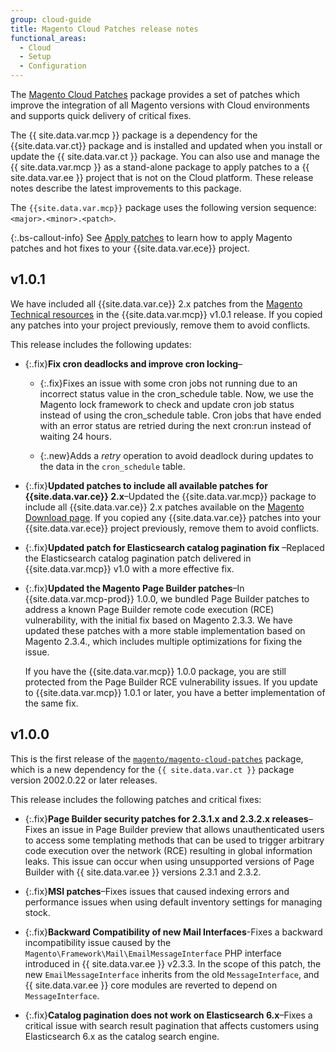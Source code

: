 ```yaml
---
group: cloud-guide
title: Magento Cloud Patches release notes
functional_areas:
  - Cloud
  - Setup
  - Configuration
---
```


The [Magento Cloud Patches](https://github.com/magento/magento-cloud-patches) package provides a set of patches which improve the integration of all Magento versions with Cloud environments and supports quick delivery of critical fixes.

The {{ site.data.var.mcp }} package is a dependency for the {{site.data.var.ct}} package and is installed and updated when you install or update the {{ site.data.var.ct }} package. You can also use and manage the {{ site.data.var.mcp }} as a stand-alone package to apply patches to a {{ site.data.var.ee }} project that is not on the Cloud platform. These release notes describe the latest improvements to this package.

The `{{site.data.var.mcp}}` package uses the following version sequence: `<major>.<minor>.<patch>`.

{:.bs-callout-info}
See [Apply patches]({{site.baseurl}}/cloud/project/project-patch.html) to learn how to apply Magento patches and hot fixes to your {{site.data.var.ece}} project.

## v1.0.1

We have included all {{site.data.var.ce}} 2.x patches from the [Magento Technical resources](https://magento.com/tech-resources/download) in the {{site.data.var.mcp}} v1.0.1 release. If you copied any patches into your project previously, remove them to avoid conflicts.

This release includes the following updates:

-  {:.fix}**Fix cron deadlocks and improve cron locking**–

   -  {:.fix}Fixes an issue with some cron jobs not running due to an incorrect status value in the cron_schedule table. Now, we use the Magento lock framework to check and update cron job status instead of using the cron_schedule table. Cron jobs that have ended with an error status are retried during the next cron:run instead of waiting 24 hours.

   -  {:.new}Adds a _retry_ operation to avoid deadlock during updates to the data in the `cron_schedule` table.

-  {:.fix}**Updated patches to include all available patches for {{site.data.var.ce}} 2.x**–Updated the {{site.data.var.mcp}} package to include all {{site.data.var.ce}} 2.x patches available on the [Magento Download page](https://magento.com/tech-resources/download). If you copied any {{site.data.var.ce}} patches into your {{site.data.var.ece}} project previously, remove them to avoid conflicts.<!--MAGECLOUD-4606-->

-  {:.fix}**Updated patch for Elasticsearch catalog pagination fix** –Replaced the Elasticsearch catalog pagination patch delivered in {{site.data.var.mcp}} v1.0 with a more effective fix.<!--MAGECLOUD-4847-->

-  {:.fix}**Updated the Magento Page Builder patches**–In {{site.data.var.mcp-prod}} 1.0.0, we bundled Page Builder patches to address a known Page Builder remote code execution (RCE) vulnerability, with the initial fix based on Magento 2.3.3. We have updated these patches with a more stable implementation based on Magento 2.3.4., which includes multiple optimizations for fixing the issue.<!--MAGECLOUD-4884-->

   If you have the {{site.data.var.mcp}} 1.0.0 package, you are still protected from the Page Builder RCE vulnerability issues. If you update to {{site.data.var.mcp}} 1.0.1 or later, you have a better implementation of the same fix.

## v1.0.0

This is the first release of the [`magento/magento-cloud-patches`](https://github.com/magento/magento-cloud-patches) package, which is a new dependency for the `{{ site.data.var.ct }}` package version 2002.0.22 or later releases.

<!--To do: Add a release note about changes to the patching process, and link from these release notes-->

This release includes the following patches and critical fixes:

-  {:.fix}**Page Builder security patches for 2.3.1.x and 2.3.2.x releases**–Fixes an issue in Page Builder preview that allows unauthenticated users to access some templating methods that can be used to trigger arbitrary code execution over the network (RCE) resulting in global information leaks. This issue can occur when using unsupported versions of Page Builder with {{ site.data.var.ee }} versions 2.3.1 and 2.3.2.<!--MAGECLOUD-4649-->

-  {:.fix}**MSI patches**–Fixes issues that caused indexing errors and performance issues when using default inventory settings for managing stock.<!--MAGECLOUD-4428-->

-  {:.fix}**Backward Compatibility of new Mail Interfaces**-Fixes a backward incompatibility issue caused by the `Magento\Framework\Mail\EmailMessageInterface` PHP interface introduced in {{ site.data.var.ee }} v2.3.3. In the scope of this patch, the new `EmailMessageInterface` inherits from the old `MessageInterface`, and {{ site.data.var.ee }} core modules are reverted to depend on `MessageInterface`.<!--MAGECLOUD-4422-->

-  {:.fix}**Catalog pagination does not work on Elasticsearch 6.x**–Fixes a critical issue with search result pagination that affects customers using Elasticsearch 6.x as the catalog search engine.<!--MAGECLOUD-4448-->
